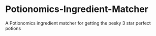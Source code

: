 # Potionomics-Ingredient-Matcher
A Potionomics ingredient matcher for getting the pesky 3 star perfect potions
